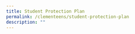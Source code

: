 ```yaml
---
title: Student Protection Plan
permalink: /clementeens/student-protection-plan
description: ""
---
```

